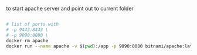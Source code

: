 to start apache server and point out to current folder
```bash

# list of ports with
# -p 9443:8443 \
# -p 9090:8080 \
docker rm apache
docker run --name apache -v $(pwd):/app -p 9090:8080 bitnami/apache:latest
```
